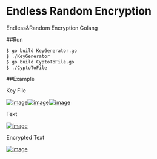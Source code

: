 # Endless Random Encryption
Endless&amp;Random Encryption Golang

##Run

```bash
$ go build KeyGenerator.go 
$ ./KeyGenerator
$ go build CyptoToFile.go 
$ ./CyptoToFile
```

##Example

Key File

[![image](http://i.hizliresim.com/5k1W6l.png)](https://hizliresim.com/5k1W6l)[![image](http://i.hizliresim.com/AqdBrr.png)](https://hizliresim.com/AqdBrr)[![image](http://i.hizliresim.com/0koOJo.png)](https://hizliresim.com/0koOJo)

Text

[![image](http://i.hizliresim.com/J4yPbj.png)](https://hizliresim.com/J4yPbj)

Encrypted Text

[![image](http://i.hizliresim.com/4kv6yJ.png)](https://hizliresim.com/4kv6yJ)
